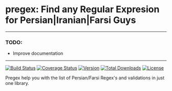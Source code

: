 # pregex: Find any Regular Expresion for Persian|Iranian|Farsi Guys
***

### TODO: 
- Improve documentation

 ---
 
[![Build Status](https://travis-ci.org/sedhossein/pregex.svg?branch=master)](https://travis-ci.org/sedhossein/pregex)
[![Coverage Status](https://coveralls.io/repos/github/sedhossein/pregex/badge.svg?branch=master)](https://coveralls.io/github/sedhossein/pregex?branch=master)
[![Version](https://poser.pugx.org/sedhossein/pregex/version)](//packagist.org/packages/sedhossein/pregex)
[![Total Downloads](https://poser.pugx.org/sedhossein/pregex/downloads)](//packagist.org/packages/sedhossein/pregex)
[![License](https://poser.pugx.org/sedhossein/pregex/license)](//packagist.org/packages/sedhossein/pregex)

Pregex help you with the list of Persian/Farsi Regex's and validations in just one library.
